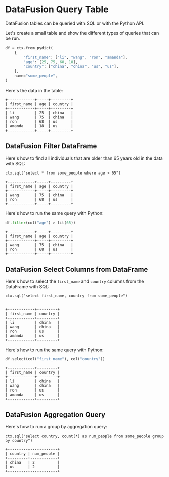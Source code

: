 <!---
  Licensed to the Apache Software Foundation (ASF) under one
  or more contributor license agreements.  See the NOTICE file
  distributed with this work for additional information
  regarding copyright ownership.  The ASF licenses this file
  to you under the Apache License, Version 2.0 (the
  "License"); you may not use this file except in compliance
  with the License.  You may obtain a copy of the License at
    http://www.apache.org/licenses/LICENSE-2.0
  Unless required by applicable law or agreed to in writing,
  software distributed under the License is distributed on an
  "AS IS" BASIS, WITHOUT WARRANTIES OR CONDITIONS OF ANY
  KIND, either express or implied.  See the License for the
  specific language governing permissions and limitations
  under the License.
-->
# DataFusion Query Table

DataFusion tables can be queried with SQL or with the Python API.

Let's create a small table and show the different types of queries that can be run.

```python
df = ctx.from_pydict(
    {
        "first_name": ["li", "wang", "ron", "amanda"],
        "age": [25, 75, 68, 18],
        "country": ["china", "china", "us", "us"],
    },
    name="some_people",
)
```

Here's the data in the table:

```
+------------+-----+---------+
| first_name | age | country |
+------------+-----+---------+
| li         | 25  | china   |
| wang       | 75  | china   |
| ron        | 68  | us      |
| amanda     | 18  | us      |
+------------+-----+---------+
```

## DataFusion Filter DataFrame

Here's how to find all individuals that are older than 65 years old in the data with SQL:

```
ctx.sql("select * from some_people where age > 65")

+------------+-----+---------+
| first_name | age | country |
+------------+-----+---------+
| wang       | 75  | china   |
| ron        | 68  | us      |
+------------+-----+---------+
```

Here's how to run the same query with Python:

```python
df.filter(col("age") > lit(65))
```

```
+------------+-----+---------+
| first_name | age | country |
+------------+-----+---------+
| wang       | 75  | china   |
| ron        | 68  | us      |
+------------+-----+---------+
```

## DataFusion Select Columns from DataFrame

Here's how to select the `first_name` and `country` columns from the DataFrame with SQL:

```
ctx.sql("select first_name, country from some_people")


+------------+---------+
| first_name | country |
+------------+---------+
| li         | china   |
| wang       | china   |
| ron        | us      |
| amanda     | us      |
+------------+---------+
```

Here's how to run the same query with Python:

```python
df.select(col("first_name"), col("country"))
```

```
+------------+---------+
| first_name | country |
+------------+---------+
| li         | china   |
| wang       | china   |
| ron        | us      |
| amanda     | us      |
+------------+---------+
```

## DataFusion Aggregation Query

Here's how to run a group by aggregation query:

```
ctx.sql("select country, count(*) as num_people from some_people group by country")

+---------+------------+
| country | num_people |
+---------+------------+
| china   | 2          |
| us      | 2          |
+---------+------------+
```
